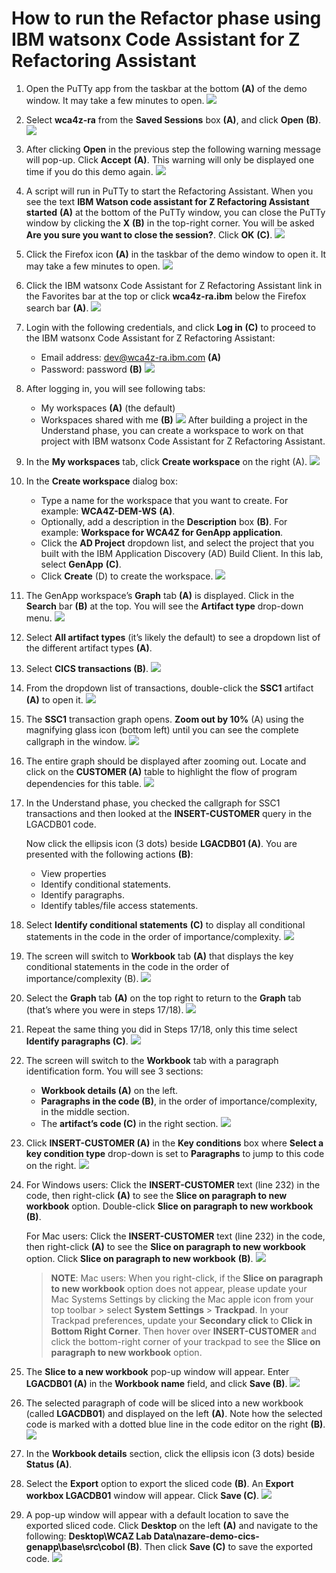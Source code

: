 # How to run the Refactor phase using IBM watsonx Code Assistant for Z Refactoring Assistant

1. Open the PuTTy app from the taskbar at the bottom **(A)** of the demo window. It may take a few minutes to open.
   ![](images/openPutty.png)
2. Select **wca4z-ra** from the **Saved Sessions** box **(A)**, and click **Open** **(B)**.
   ![](images/savedsessions.png)
3. After clicking **Open** in the previous step the following warning message will pop-up. Click **Accept** **(A)**. This warning will only be displayed one time if you do this demo again.
   ![](images/puttywarning.png)
4. A script will run in PuTTy to start the Refactoring Assistant. When you see the text **IBM Watson code assistant for Z Refactoring Assistant started** **(A)** at the bottom of the PuTTy window, you can close the PuTTy window by clicking the **X** **(B)** in the top-right corner. You will be asked **Are you sure you want to close the session?**. Click **OK** **(C)**.
   ![](images/closeputty.png)
5. Click the Firefox icon **(A)** in the taskbar of the demo window to open it. It may take a few minutes to open.
   ![](images/openfirefox.png)
6. Click the IBM watsonx Code Assistant for Z Refactoring Assistant link in the Favorites bar at the top or click **wca4z-ra.ibm** below the Firefox search bar **(A)**.
   ![](images/openfirefox2.png)
7. Login with the following credentials, and click **Log in** **(C)** to proceed to the IBM watsonx Code Assistant for Z Refactoring Assistant:
   - Email address: dev@wca4z-ra.ibm.com **(A)**
   - Password: password **(B)**
  ![](images/wcaralogin.png)
8. After logging in, you will see following tabs:
    - My workspaces **(A)** (the default)
    - Workspaces shared with me **(B)**
  ![](images/myworkspaces.png)
  After building a project in the Understand phase, you can create a workspace to work on that project with IBM watsonx Code Assistant for Z Refactoring Assistant.
9. In the **My workspaces** tab, click **Create workspace** on the right (A).
    ![](images/createworkspace.png)
10. In the **Create workspace** dialog box:
    - Type a name for the workspace that you want to create. For example: **WCA4Z-DEM-WS** **(A)**.
    - Optionally, add a description in the **Description** box **(B)**. For example: **Workspace for WCA4Z for GenApp application**.
    - Click the **AD Project** dropdown list, and select the project that you built with the IBM Application Discovery (AD) Build Client. In this lab, select **GenApp** **(C)**. 
    - Click **Create** (D) to create the workspace.
    ![](images/createworkspace2.png)
11. The GenApp workspace’s **Graph** tab **(A)** is displayed. Click in the **Search** bar **(B)** at the top. You will see the **Artifact type** drop-down menu.
    ![](images/artifacttype.png)
12. Select **All artifact types** (it’s likely the default) to see a dropdown list of the different artifact types **(A)**.
13. Select **CICS transactions (B)**.
    ![](images/selectcics.png)
14. From the dropdown list of transactions, double-click the **SSC1** artifact **(A)** to open it.
    ![](images/openssc1.png)
15. The **SSC1** transaction graph opens. **Zoom out by 10%** (A) using the magnifying glass icon (bottom left) until you can see the complete callgraph in the window.
    ![](images/zoomoutssc1.png)
16. The entire graph should be displayed after zooming out. Locate and click on the **CUSTOMER (A)** table to highlight the flow of program dependencies for this table.
    ![](images/customertable.png)
17. In the Understand phase, you checked the callgraph for SSC1 transactions and then looked at the **INSERT-CUSTOMER** query in the LGACDB01 code.
    
    Now click the ellipsis icon (3 dots) beside **LGACDB01 (A)**. You are presented with the following actions **(B)**:
    - View properties
    - Identify conditional statements.
    - Identify paragraphs. 
    - Identify tables/file access statements. 

18. Select **Identify conditional statements** **(C)** to display all conditional statements in the code in the order of importance/complexity.
    ![](images/identifycondstatements.png)
19. The screen will switch to **Workbook** tab **(A)** that displays the key conditional statements in the code in the order of importance/complexity (B).
    ![](images/workbooktab.png)
20. Select the **Graph** tab **(A)** on the top right to return to the **Graph** tab (that’s where you were in steps 17/18).
    ![](images/graphtab.png)
21. Repeat the same thing you did in Steps 17/18, only this time select **Identify paragraphs (C)**.
    ![](images/identityparagraphs.png)
22. The screen will switch to the **Workbook** tab with a paragraph identification form.
    You will see 3 sections:
    - **Workbook details (A)** on the left.
    - **Paragraphs in the code (B)**, in the order of importance/complexity, in the middle section.
    - The **artifact’s code (C)** in the right section.
  ![](images/workbooktab2.png)
1.  Click **INSERT-CUSTOMER (A)** in the **Key conditions** box where **Select a key condition type** drop-down is set to **Paragraphs** to jump to this code on the right.
    ![](images/insert-customer.png)
2.  For Windows users: Click the **INSERT-CUSTOMER** text (line 232) in the code, then right-click **(A)** to see the **Slice on paragraph to new workbook** option. Double-click **Slice on paragraph to new workbook** **(B)**.
    
    For Mac users: Click the **INSERT-CUSTOMER** text (line 232) in the code, then right-click **(A)** to see the **Slice on paragraph to new workbook** option. Click **Slice on paragraph to new workbook** **(B)**.
    ![](images/sliceon.png)
    > **NOTE**: Mac users: When you right-click, if the **Slice on paragraph to new workbook** option does not appear, please update your Mac Systems Settings by clicking the Mac apple icon from your top toolbar > select **System Settings** > **Trackpad**. In your Trackpad preferences, update your **Secondary click** to **Click in Bottom Right Corner**. Then hover over **INSERT-CUSTOMER** and click the bottom-right corner of your trackpad to see the **Slice on paragraph to new workbook** option.
3.  The **Slice to a new workbook** pop-up window will appear. Enter **LGACDB01 (A)** in the **Workbook name** field, and click **Save (B)**.
    ![](images/sliceto2.png)
4.  The selected paragraph of code will be sliced into a new workbook (called **LGACDB01**) and displayed on the left **(A)**. Note how the selected code is marked with a dotted blue line in the code editor on the right **(B)**.
    ![](images/sliceto3.png)
5.  In the **Workbook details** section, click the ellipsis icon (3 dots) beside **Status (A)**.
6.  Select the **Export** option to export the sliced code **(B)**. An **Export workbox LGACDB01** window will appear. Click **Save (C)**.
    ![](images/savesliceon.png)
7.  A pop-up window will appear with a default location to save the exported sliced code. Click **Desktop** on the left **(A)** and navigate to the following: **Desktop\WCAZ Lab Data\nazare-demo-cics-genapp\base\src\cobol (B)**. Then click **Save (C)** to save the exported code.
    ![](images/savesliceon2.png)